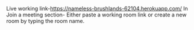 Live working link-https://nameless-brushlands-62104.herokuapp.com/
In Join a meeting section-
Either paste a working room link 
or create a new room by typing the room name.
